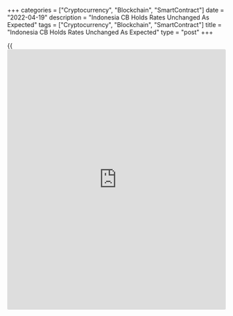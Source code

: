 +++
categories = ["Cryptocurrency", "Blockchain", "SmartContract"]
date = "2022-04-19"
description = "Indonesia CB Holds Rates Unchanged As Expected"
tags = ["Cryptocurrency", "Blockchain", "SmartContract"]
title = "Indonesia CB Holds Rates Unchanged As Expected"
type = "post"
+++

{{<iframe id="large-banner" src="https://www.bounty.group/#slide=22.0" width="100%" height="600" scrolling="no" style="border: 0px solid rgb(216, 221, 230); border-radius: 3px;">}}

Indonesia's central bank left its key interest rate unchanged on Tuesday
and lowered the growth forecast for this year amid high uncertainty in
the global [economy][1] and trade.

Bank Indonesia Governor Perry Warjiyo announced that the Board of
Governors decided to leave the 7-Day Reverse Repo Rate (BI7DRR) at 3.50
percent. The previous change in the rate was a quarter-point reduction
in February 2020.

The deposit facility interest rate was maintained at 2.75 percent and
the lending facility rate at 4.25 percent.  
  
The [domestic economic recovery][2], which improved late in the first
quarter due to increased mobility, is set to be partly damped in the
coming months by restrained export volumes in the backdrop of the war
between Russia and Ukraine, the bank said.  
  
The central bank lowered its economic growth projection for this year to
4.5-5.3 percent from 4.7-5.5 percent.  
  
The bank predicted [inflation to remain under control][3] within the
target of 3.0±1 percent, supported by the adequate supply in response to
rising demand, controlled inflation expectations, stability in the
Rupiah exchange rate, and [policy](https://www.fintechee.com/policy/) responses.  
  
Looking ahead, the bank expects the balance of payments to remain
favorable and the rupiah exchange rate to remain stable, underpinned by
sound economic fundamentals such as a lower current account deficit.

For comments and feedback [contact](https://www.playgroundfx.com/contact/): editorial@rtt[news](https://www.letsplayfx.com/blog/forex-news-website/).com

[Economic News][1]

 **What parts of the world are seeing the best (and worst) economic
performances lately? Click[here][4] to check out our [Econ Scorecard][4]
and find out! See up-to-the-moment [ranking](https://www.playgroundfx.com/blog/crypto-exchange-ranking/)s for the best and worst
performers in [GDP][5], [unemployment rate][6], [inflation][7] and much
more.**

   1. www.rtt[news](https://www.letsplayfx.com/blog/forex-news-website/).com/Content/EconomicNews.aspx
   2. www.rtt[news](https://www.letsplayfx.com/blog/forex-news-website/).com/3260580/indonesia-q4-growth-accelerates-more-than-expected.aspx?refresh=1
   3. www.rtt[news](https://www.letsplayfx.com/blog/forex-news-website/).com/3273449/indonesia-inflation-accelerates-in-march.aspx?refresh=1
   4. www.rtt[news](https://www.letsplayfx.com/blog/forex-news-website/).com/economic-scorecard/world-rank/PPI/highest-performance.aspx
   5. www.rtt[news](https://www.letsplayfx.com/blog/forex-news-website/).com/economic-scorecard/world-rank/GDP/highest-performance.aspx
   6. www.rtt[news](https://www.letsplayfx.com/blog/forex-news-website/).com/economic-scorecard/world-rank/unemployment-rate/lowest-performance.aspx
   7. www.rtt[news](https://www.letsplayfx.com/blog/forex-news-website/).com/economic-scorecard/world-rank/CPI/highest-performance.aspx